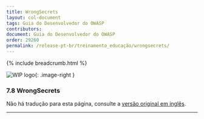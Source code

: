 ```yaml
---
title: WrongSecrets
layout: col-document
tags: Guia do Desenvolvedor do OWASP
contributors:
document: Guia do Desenvolvedor do OWASP
order: 29260
permalink: /release-pt-br/treinamento_educação/wrongsecrets/
---
```


{% include breadcrumb.html %}

<style type="text/css">
.image-right {
  height: 180px;
  display: block;
  margin-left: auto;
  margin-right: auto;
  float: right;
}
</style>

![WIP logo](../../../assets/images/dg_wip.png "Trabalho em andamento"){: .image-right }

### 7.8 WrongSecrets

Não há tradução para esta página, consulte a [versão original em inglês][release0908].

---

[release0908]: https://github.com/OWASP/www-project-developer-guide/blob/main/draft/09-training-education/08-wrongsecrets.md

